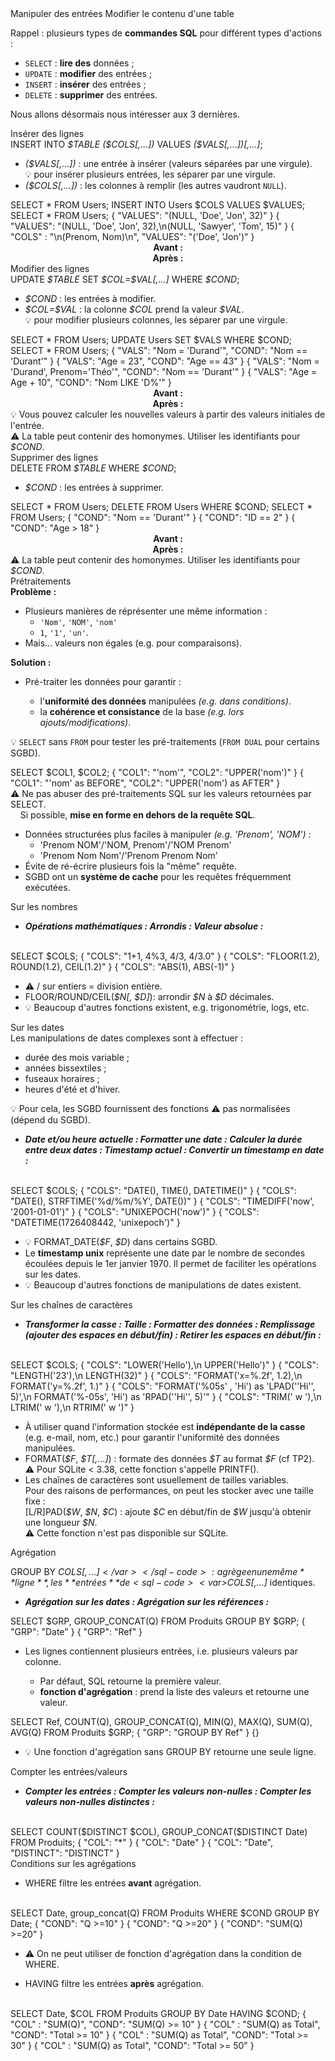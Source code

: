 <!DOCTYPE html>
<html>
<head>
    <title>BDR CM2</title>
    <link rel="stylesheet" href="./index.css">
    <script src="./index.js" type="module" defer></script>
</head>
<body>
<header></header>
<main>
<frame-uca-title
    caption   = "R1-02 Bases de Données Relationnelles"
    subcaption= "CM2 : Manipuler des entrées"
    author    = "Denis MIGDAL"
    mail      = "denis.migdal@uca.fr">
</frame-uca-title>

<frame-section>
  Manipuler des entrées
</frame-section>

<frame-subsection>
  Modifier le contenu d'une table
</frame-subsection>

<frame-uca>

<div>

Rappel : plusieurs types de **commandes SQL** pour différent types d'actions :

- `SELECT` : **lire des** données ;
- `UPDATE` : **modifier** des entrées ;
- `INSERT` : **insérer** des entrées ;
- `DELETE` : **supprimer** des entrées.

</div>

Nous allons désormais nous intéresser aux 3 dernières.

</frame-uca>
<frame-subsection>Insérer des lignes</frame-subsection>
<frame-uca>

<div>
  <sql-code>INSERT INTO <var>$TABLE</var> <var onslide="2">($COLS[,...])</var> VALUES <var>($VALS[,...])<span onslide="1-">[,...]</span></var>;</sql-code>
  <ul>
    <li onslide="0-"><sql-code><var>($VALS[,...])</var></sql-code> : une entrée à insérer (valeurs séparées par une virgule).<br/>
    <span onslide="1-">💡 pour insérer plusieurs entrées, les séparer par une virgule.</span>
    </li>
    <li onslide="2-"><sql-code><var>($COLS[,...])</var></sql-code> : les colonnes à remplir (les autres vaudront <code>NULL</code>).</li>
  </ul>
</div>

<sql-system>
  <sql-queries>
SELECT * FROM Users;
INSERT INTO Users $COLS VALUES
$VALUES;
SELECT * FROM Users;
  </sql-queries>
  <sql-option onslide="0">
  {
    "VALUES": "(NULL, 'Doe',    'Jon', 32)"
  }
  </sql-option>
  <sql-option onslide="1">
  {
    "VALUES": "(NULL, 'Doe',    'Jon', 32),\n(NULL, 'Sawyer', 'Tom', 15)"
  }
  </sql-option>
  <sql-option onslide="2">
  {
    "COLS"  : "\n(Prenom, Nom)\n",
    "VALUES": "('Doe', 'Jon')"
  }
  </sql-option>
  <sql-output>
    <div class="flex">
      <div>
        <div class="sql_query"  q="2"></div>
        <div class="sql_result" q="2"></div>
      </div>
    </div>
    <div class="flex">
      <div>
        <center><strong>Avant :</strong></center>
        <div class="sql_query"  q="1"></div>
        <div class="sql_result" q="1"></div>
      </div>
      <div>
        <center><strong>Après :</strong></center>
        <div class="sql_query"  q="3"></div>
        <div class="sql_result" q="3"></div>
      </div>
    </div>
  </sql-output>
</sql-system></frame-uca>
<frame-subsection>Modifier des lignes</frame-subsection>
<frame-uca>

<div>
  <sql-code>UPDATE <var>$TABLE</var> SET <var>$COL=$VAL<span onslide="2">[,...]</span></var> WHERE <var>$COND</var>;</sql-code>
  <ul>
    <li><sql-code><var>$COND</var></sql-code> : les entrées à modifier.</li>
    <li><sql-code><var>$COL=$VAL</var></sql-code> : la colonne <sql-code><var>$COL</var></sql-code> prend la valeur <sql-code><var>$VAL</var></sql-code>.<br/>
    <span onslide="2-">💡 pour modifier plusieurs colonnes, les séparer par une virgule.</span>
    </li>
  </ul>
</div>

<sql-system>
  <sql-queries>
SELECT * FROM Users;
UPDATE Users
   SET $VALS
 WHERE $COND;
SELECT * FROM Users;
  </sql-queries>
  <sql-option onslide="0">
  {
    "VALS": "Nom = 'Durand'",
    "COND": "Nom == 'Durant'"
  }
  </sql-option>
  <sql-option onslide="1">
  {
    "VALS": "Age = 23",
    "COND": "Age == 43"
  }
  </sql-option>
  <sql-option onslide="2">
  {
    "VALS": "Nom = 'Durand', Prenom='Théo'",
    "COND": "Nom == 'Durant'"
  }
  </sql-option>
  <sql-option onslide="3">
  {
    "VALS": "Age = Age + 10",
    "COND": "Nom LIKE 'D%'"
  }
  </sql-option>
  <sql-output>
    <div class="flex">
      <div>
        <div class="sql_query"  q="2"></div>
        <div class="sql_result" q="2"></div>
      </div>
    </div>
    <div class="flex">
      <div>
        <center><strong>Avant :</strong></center>
        <div class="sql_query"  q="1"></div>
        <div class="sql_result" q="1"></div>
      </div>
      <div>
        <center><strong>Après :</strong></center>
        <div class="sql_query"  q="3"></div>
        <div class="sql_result" q="3"></div>
      </div>
    </div>
  </sql-output>
</sql-system>

<div class="overlay">
  <div onslide="3">💡 Vous pouvez calculer les nouvelles valeurs à partir des valeurs initiales de l'entrée.</div>
  <div onslide="0">⚠ La table peut contenir des homonymes. Utiliser les identifiants pour <sql-code><var>$COND</var></sql-code>.</div>
</div>

</frame-uca>
<frame-subsection>Supprimer des lignes</frame-subsection>
<frame-uca>

<div>
  <sql-code>DELETE FROM <var>$TABLE</var> WHERE <var>$COND</var>;</sql-code>
  <ul>
    <li><sql-code><var>$COND</var></sql-code> : les entrées à supprimer.</li>
  </ul>
</div>

<sql-system>
  <sql-queries>
SELECT * FROM Users;
DELETE FROM Users
 WHERE $COND;
SELECT * FROM Users;
  </sql-queries>
  <sql-option onslide="0">
  {
    "COND": "Nom == 'Durant'"
  }
  </sql-option>
  <sql-option onslide="1">
  {
    "COND": "ID == 2"
  }
  </sql-option>
  <sql-option onslide="2">
  {
    "COND": "Age > 18"
  }
  </sql-option>
  <sql-output>
    <div class="flex">
      <div>
        <div class="sql_query"  q="2"></div>
        <div class="sql_result" q="2"></div>
      </div>
    </div>
    <div class="flex">
      <div>
        <center><strong>Avant :</strong></center>
        <div class="sql_query"  q="1"></div>
        <div class="sql_result" q="1"></div>
      </div>
      <div>
        <center><strong>Après :</strong></center>
        <div class="sql_query"  q="3"></div>
        <div class="sql_result" q="3"></div>
      </div>
    </div>
  </sql-output>
</sql-system>

<div class="overlay">
  <div onslide="0-1">⚠ La table peut contenir des homonymes. Utiliser les identifiants pour <sql-code><var>$COND</var></sql-code>.</div>
</div>
</frame-uca>
<frame-section>Prétraitements</frame-section>
<frame-uca>

<div>
  <b>Problème :</b>
  <ul>
    <li>Plusieurs manières de réprésenter une même information :
      <ul class="flex">
        <li><code>'Nom'</code>, <code>'NOM'</code>, <code>'nom'</code></li>
        <li><code>1</code>, <code>'1'</code>, <code>'un'</code>.</li>
      </ul>
    </li>
    <li>Mais... valeurs non égales (e.g. pour comparaisons).</li>
  </ul>
</div>

<div>
  <b>Solution :</b>
  <ul>
    <li>Pré-traiter les données pour garantir :</li>
    <ul>
      <li>l'<b>uniformité des données</b> manipulées <i>(e.g. dans conditions)</i>.</li>
      <li>la <b>cohérence et consistance</b> de la base <i>(e.g. lors ajouts/modifications)</i>.</li>
    </ul>
  </ul>
</div>

</frame-uca>
<frame-uca>

💡 `SELECT` sans `FROM` pour tester les pré-traitements (`FROM DUAL` pour certains SGBD).

<div class="flex">
  <sql-system>
    <sql-queries>
SELECT $COL1,
       $COL2;
    </sql-queries>
    <sql-option onslide="0">
    {
      "COL1": "'nom'",
      "COL2": "UPPER('nom')"
    }
    </sql-option>
    <sql-option onslide="1-">
    {
      "COL1": "'nom'        as BEFORE",
      "COL2": "UPPER('nom') as AFTER"
    }
    </sql-option>
    <sql-output>
      <div>
        <div class="sql_query"  q="1"></div>
        <div class="sql_result" q="1"></div>
      </div>
    </sql-output>
  </sql-system>
</div>


<div onslide="2">
  ⚠ Ne pas abuser des pré-traitements SQL sur les valeurs retournées par <sql-code>SELECT</sql-code>.<br/>
  &nbsp;&nbsp;&nbsp; Si possible, <b>mise en forme en dehors de la requête SQL</b>.
  <ul>
    <li>Données structurées plus faciles à manipuler <i>(e.g. <sql-code>'Prenom'</sql-code>, <sql-code>'NOM'</sql-code>)</i> :
      <ul class="flex">
        <li><sql-code>'Prenom NOM'</sql-code>/<sql-code>'NOM, Prenom'</sql-code>/<sql-code>'NOM Prenom'</sql-code></li>
        <li><sql-code>'Prenom Nom Nom'</sql-code>/<sql-code>'Prenom Prenom Nom'</sql-code></li>
      </ul>
    </li>
    <li>Évite de ré-écrire plusieurs fois la "même" requête.</li>
    <li>SGBD ont un <b>système de cache</b> pour les requêtes fréquemment exécutées.</li>
  </ul>
</div>

</frame-uca>
<frame-subsection>Sur les nombres</frame-subsection>
<frame-uca>

<div>
  <ul>
    <li><b><i>
      <span class="overlay">
        <span onslide="0">Opérations mathématiques :</span>
        <span onslide="1">Arrondis :</span>
        <span onslide="2-">Valeur absolue :</span>
        <!-- <span onslide="3">Entier aléatoire :</span>
        <span onslide="4-">Entier aléatoire (dans [[0;10[[) :</span>-->
      </span>
    </i></b></li>
  </ul>
  <br/>
  <div class="flex">
    <sql-system>
      <sql-queries>
  SELECT $COLS;
      </sql-queries>
      <sql-option onslide="0">
      {
        "COLS": "1+1, 4%3, 4/3, 4/3.0"
      }
      </sql-option>
      <sql-option onslide="1">
      {
        "COLS": "FLOOR(1.2), ROUND(1.2), CEIL(1.2)"
      }
      </sql-option>
      <sql-option onslide="2-">
      {
        "COLS": "ABS(1), ABS(-1)"
      }
      </sql-option>
      <!--<sql-option onslide="3">
      {
        "COLS": "RANDOM()"
      }
      </sql-option>
      <sql-option onslide="4-">
      {
        "COLS": "ABS(RANDOM()) % 10"
      }
      </sql-option>-->
      <sql-output>
        <div>
          <div class="sql_query"  q="1"></div>
          <div class="sql_result" q="1"></div>
        </div>
      </sql-output>
    </sql-system>
  </div>
</div>

<ul class="overlay">
  <li onslide="0">⚠ <sql-code>/</sql-code> sur entiers = division entière.</li>
  <li onslide="1"><sql-code>FLOOR</sql-code>/<sql-code>ROUND</sql-code>/<sql-code>CEIL</sql-code><sql-code>(<var>$N[, $D]</var>)</sql-code>: arrondir <sql-code><var>$N</var></sql-code> à <sql-code><var>$D</var></sql-code> décimales.</li>
  <li onslide="3">💡 Beaucoup d'autres fonctions existent, e.g. trigonométrie, logs, etc.</li>
  <!--<li onslide="4-">💡 <sql-code>RAND()</sql-code> pour générer un réel dans <sql-code>[0,1[</sql-code> <i>(pas dans SQLite)</i>.</li>-->
</ul>

</frame-uca>
<frame-subsection>Sur les dates</frame-subsection>
<frame-uca>

<div>
  Les manipulations de dates complexes sont à effectuer :
  <ul class="flex-2">
    <li>durée des mois variable ;</li>
    <li>années bissextiles ;</li>
    <li>fuseaux horaires ;</li>
    <li>heures d'été et d'hiver.</li>
  </ul>
  💡 Pour cela, les SGBD fournissent des fonctions ⚠ pas normalisées (dépend du SGBD).
</div>

<div>
  <ul>
    <li><b><i>
      <span class="overlay">
        <span onslide="0">Date et/ou heure actuelle :</span>
        <span onslide="1">Formatter une date :</span>
        <span onslide="2">Calculer la durée entre deux dates :</span>
        <span onslide="3">Timestamp actuel :</span>
        <span onslide="4">Convertir un timestamp en date :</span>
      </span>
    </i></b></li>
  </ul>
  <br/>
  <div class="flex">
    <sql-system>
      <sql-queries>
  SELECT $COLS;
      </sql-queries>
      <sql-option onslide="0">
      {
        "COLS": "DATE(), TIME(), DATETIME()"
      }
      </sql-option>
      <sql-option onslide="1">
      {
        "COLS": "DATE(), STRFTIME('%d/%m/%Y', DATE())"
      }
      </sql-option>
      <sql-option onslide="2">
      {
        "COLS": "TIMEDIFF('now', '2001-01-01')"
      }
      </sql-option>
      <sql-option onslide="3">
      {
        "COLS": "UNIXEPOCH('now')"
      }
      </sql-option>
      <sql-option onslide="4">
      {
        "COLS": "DATETIME(1726408442, 'unixepoch')"
      }
      </sql-option>
      <sql-output>
        <div>
          <div class="sql_query"  q="1"></div>
          <div class="sql_result" q="1"></div>
        </div>
      </sql-output>
    </sql-system>
  </div>
</div>

<ul class="overlay">
  <li onslide="1">💡 <sql-code>FORMAT_DATE(<var>$F</var>, <var>$D</var>)</sql-code> dans certains SGBD.</li>
  <li onslide="3">Le <b>timestamp unix</b> représente une date par le nombre de secondes écoulées depuis le 1er janvier 1970. Il permet de faciliter les opérations sur les dates.</li>
  <li onslide="4">💡 Beaucoup d'autres fonctions de manipulations de dates existent.</li>
</ul>

</frame-uca>
<frame-subsection>Sur les chaînes de caractères</frame-subsection>
<frame-uca>

<div>
  <ul>
    <li><b><i>
      <span class="overlay">
        <span onslide="0">Transformer la casse :</span>
        <span onslide="1">Taille :</span>
        <span onslide="2">Formatter des données :</span>
        <span onslide="3">Remplissage (ajouter des espaces en début/fin) :</span>
        <span onslide="4">Retirer les espaces en début/fin :</span>
      </span>
    </i></b></li>
  </ul>
  <br/>
  <div class="flex">
    <sql-system>
      <sql-queries>
  SELECT $COLS;
      </sql-queries>
      <sql-option onslide="0">
      {
        "COLS": "LOWER('Hello'),\n       UPPER('Hello')"
      }
      </sql-option>
      <sql-option onslide="1">
      {
        "COLS": "LENGTH('23'),\n       LENGTH(32)"
      }
      </sql-option>
      <sql-option onslide="2">
      {
        "COLS": "FORMAT('x=%.2f', 1.2),\n       FORMAT('y=%.2f', 1.)"
      }
      </sql-option>
      <sql-option onslide="3">
      {
        "COLS": "FORMAT('%05s' , 'Hi') as 'LPAD(''Hi'', 5)',\n       FORMAT('%-05s', 'Hi') as 'RPAD(''Hi'', 5)'"
      }
      </sql-option>
      <sql-option onslide="4">
      {
        "COLS": "TRIM(' w '),\n       LTRIM(' w '),\n       RTRIM(' w ')"
      }
      </sql-option>
      <sql-output>
        <div>
          <div class="sql_query"  q="1"></div>
          <div class="sql_result" q="1"></div>
        </div>
      </sql-output>
    </sql-system>
  </div>
</div>

<ul class="overlay">
  <li onslide="0">À utiliser quand l'information stockée est <b>indépendante de la casse</b> (e.g. e-mail, nom, etc.) pour garantir l'uniformité des données manipulées.</li>
  <li onslide="2"><sql-code>FORMAT(<var>$F</var>, <var>$T[,...]</var>)</sql-code> : formate des données <sql-code><var>$T</var></sql-code> au format <sql-code><var>$F</var></sql-code> (cf TP2).<br/>
  ⚠ Pour SQLite < 3.38, cette fonction s'appelle <sql-code>PRINTF()</sql-code>.</li>
  <li onslide="3">Les chaînes de caractères sont usuellement de tailles variables.<br/>
  Pour des raisons de performances, on peut les stocker avec une taille fixe :<br/>
  <sql-code>[L/R]PAD(<var>$W</var>, <var>$N</var>, <var>$C</var>)</sql-code> : ajoute <sql-code><var>$C</var></sql-code> en début/fin de <sql-code><var>$W</var></sql-code> jusqu'à obtenir une longueur <sql-code><var>$N</var></sql-code>.<br/>
  ⚠ Cette fonction n'est pas disponible sur SQLite.</li>
</ul>

</frame-uca>
<frame-section>Agrégation</frame-section>
<frame-uca>

<sql-code>GROUP BY <var>$COLS[,...]</var></sql-code> : agrège en une même **ligne**, les **entrées** de <sql-code><var>$COLS[,...]</var></sql-code> identiques.

<ul>
  <li><b><i>
    <span class="overlay">
      <span onslide="0">Agrégation sur les dates :</span>
      <span onslide="1">Agrégation sur les références :</span>
    </span>
  </i></b></li>
</ul>

<div class="flex">
  <sql-system>
    <sql-queries>
SELECT $GRP, GROUP_CONCAT(Q)
  FROM Produits
  GROUP BY $GRP;
    </sql-queries>
    <sql-option onslide="0">
    {
      "GRP": "Date"
    }
    </sql-option>
    <sql-option onslide="1">
    {
      "GRP": "Ref"
    }
    </sql-option>
    <sql-output>
      <div>
        <div class="sql_query"  q="1"></div>
        <div class="sql_result" q="1"></div>
      </div>
    </sql-output>
  </sql-system>

  <!-- <sql-dymtable table="Produits"></sql-dymtable> -->
  <div class="overlay">
    <sql-dymtable onslide="0" id="group-date" table="Produits" header=""></sql-dymtable>
    <sql-dymtable onslide="1" id="group-ref"  table="Produits" header=""></sql-dymtable>
  </div>
</div>

<script>

  async function fct (parent) {
    const gdate_table = await LISS.qs("#group-date", parent);
    const  gref_table = await LISS.qs("#group-ref" , parent);

    gdate_table.groupBy("Date");
    gref_table.groupBy("Ref");
  }

  {
    const parent = document.currentScript.closest("frame-uca");
    (parent.scripts ??= []).push( fct );
  }

</script>

</frame-uca>
<frame-uca>

<ul>
  <li>Les lignes contiennent plusieurs entrées, i.e. plusieurs valeurs par colonne.</li>
  <ul>
    <li>Par défaut, SQL retourne la première valeur.</li>
    <li><b>fonction d'agrégation</b> : prend la liste des valeurs et retourne une valeur.</li>
  </ul>
</ul>

<div class="flex">
  <sql-system>
    <sql-queries>
SELECT Ref, COUNT(Q), GROUP_CONCAT(Q), MIN(Q), MAX(Q), SUM(Q), AVG(Q)
  FROM Produits $GRP;
    </sql-queries>
    <sql-option onslide="0">
    {
      "GRP": "GROUP BY Ref"
    }
    </sql-option>
    <sql-option onslide="1">
    {}
    </sql-option>
    <sql-output>
      <div>
        <div class="sql_query"  q="1"></div>
        <div class="sql_result" q="1"></div>
      </div>
    </sql-output>
  </sql-system>
</div>

<ul>
  <li onslide="1">💡 Une fonction d'agrégation sans <sql-code>GROUP BY</sql-code> retourne une seule ligne.</li>
</ul>

</frame-uca>
<frame-subsection>Compter les entrées/valeurs</frame-subsection>
<frame-uca>

<div>
  <ul>
    <li><b><i>
      <span class="overlay">
        <span onslide="2">Compter les entrées :</span>
        <span onslide="0">Compter les valeurs non-nulles :</span>
        <span onslide="1">Compter les valeurs non-nulles distinctes :</span>
      </span>
    </i></b></li>
  </ul>
  <br/>
  <div class="flex">
    <sql-system>
      <sql-queries>
SELECT COUNT($DISTINCT $COL), GROUP_CONCAT($DISTINCT Date)
FROM Produits;
      </sql-queries>
      <sql-option onslide="2">
      {
        "COL": "*"
      }
      </sql-option>
      <sql-option onslide="0">
      {
        "COL": "Date"
      }
      </sql-option>
      <sql-option onslide="1">
      {
        "COL": "Date",
        "DISTINCT": "DISTINCT"
      }
      </sql-option>
      <sql-output>
        <div>
          <div class="sql_query"  q="1"></div>
          <div class="sql_result" q="1"></div>
        </div>
      </sql-output>
    </sql-system>
  </div>
</div>

</frame-uca>
<frame-subsection>Conditions sur les agrégations</frame-subsection>
<frame-uca>

<div>
  <ul>
    <li><sql-code>WHERE</sql-code> filtre les entrées <b>avant</b> agrégation.</li>
  </ul>
  <br/>
  <div class="flex">
    <sql-system>
      <sql-queries>
SELECT Date, group_concat(Q) FROM Produits
  WHERE $COND
  GROUP BY Date;
      </sql-queries>
      <sql-option onslide="0">
      {
        "COND": "Q >=10"
      }
      </sql-option>
      <sql-option onslide="1">
      {
        "COND": "Q >=20"
      }
      </sql-option>
      <sql-option onslide="2">
      {
        "COND": "SUM(Q) >=20"
      }
      </sql-option>
      <sql-output>
        <div>
          <div class="sql_query"  q="1"></div>
          <div class="sql_result" q="1"></div>
        </div>
      </sql-output>
    </sql-system>
  </div>
  <ul>
    <li onslide="2">⚠ On ne peut utiliser de fonction d'agrégation dans la condition de <sql-code>WHERE</sql-code>.</li>
  </ul>
</div>

</frame-uca>
<frame-uca>


<div>
  <ul>
    <li><sql-code>HAVING</sql-code> filtre les entrées <b>après</b> agrégation.</li>
  </ul>
  <br/>
  <div class="flex">
    <sql-system>
      <sql-queries>
SELECT Date, $COL FROM Produits
  GROUP BY Date
  HAVING $COND;
      </sql-queries>
      <sql-option onslide="0">
      {
        "COL" : "SUM(Q)",
        "COND": "SUM(Q) >= 10"
      }
      </sql-option>
      <sql-option onslide="1">
      {
        "COL" : "SUM(Q) as Total",
        "COND": "Total >= 10"
      }
      </sql-option>
      <sql-option onslide="2">
      {
        "COL" : "SUM(Q) as Total",
        "COND": "Total >= 30"
      }
      </sql-option>
      <sql-option onslide="3">
      {
        "COL" : "SUM(Q) as Total",
        "COND": "Total >= 50"
      }
      </sql-option>
      <sql-output>
        <div>
          <div class="sql_query"  q="1"></div>
          <div class="sql_result" q="1"></div>
        </div>
      </sql-output>
    </sql-system>
  </div>
</div>

</frame-uca>

</html>